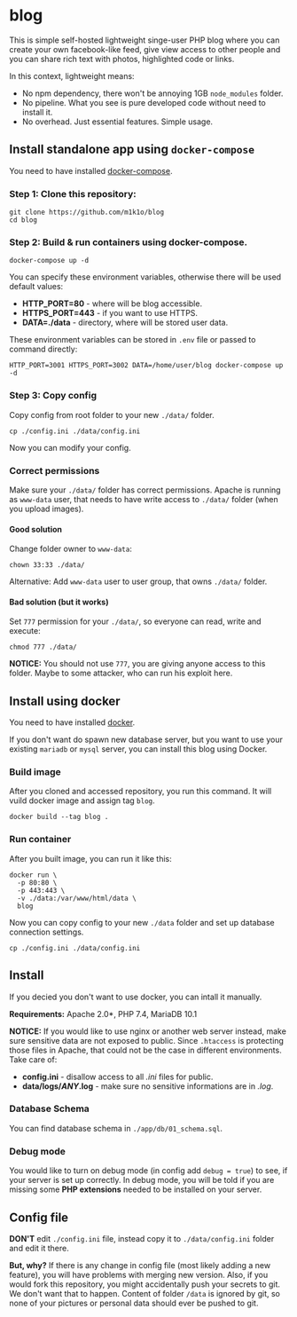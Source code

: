 # blog
This is simple self-hosted lightweight singe-user PHP blog where you can create your own facebook-like feed, give view access to other people and you can share rich text with photos, highlighted code or links.

In this context, lightweight means:
* No npm dependency, there won't be annoying 1GB `node_modules` folder.
* No pipeline. What you see is pure developed code without need to install it.
* No overhead. Just essential features. Simple usage.

## Install standalone app using `docker-compose`
You need to have installed [docker-compose](https://docs.docker.com/compose/install/).

### Step 1: Clone this repository:
```
git clone https://github.com/m1k1o/blog
cd blog
```

### Step 2: Build & run containers using docker-compose.
```
docker-compose up -d
```

You can specify these environment variables, otherwise there will be used default values:
* **HTTP_PORT=80** - where will be blog accessible.
* **HTTPS_PORT=443** - if you want to use HTTPS.
* **DATA=./data** - directory, where will be stored user data.

These environment variables can be stored in `.env` file or passed to command directly:
```
HTTP_PORT=3001 HTTPS_PORT=3002 DATA=/home/user/blog docker-compose up -d
```

### Step 3: Copy config
Copy config from root folder to your new `./data/` folder.

```
cp ./config.ini ./data/config.ini
```

Now you can modify your config.

### Correct permissions
Make sure your `./data/` folder has correct permissions. Apache is running as `www-data` user, that needs to have write access to `./data/` folder (when you upload images).

#### Good solution
Change folder owner to `www-data`:

```
chown 33:33 ./data/
```

Alternative: Add `www-data` user to user group, that owns  `./data/` folder.

#### Bad solution (but it works)
Set `777` permission for your `./data/`, so everyone can read, write and execute:

```
chmod 777 ./data/
```

**NOTICE:** You should not use `777`, you are giving anyone access to this folder. Maybe to some attacker, who can run his exploit here.

## Install using docker
You need to have installed [docker](https://docs.docker.com/install/).

If you don't want do spawn new database server, but you want to use your existing `mariadb` or `mysql` server, you can install this blog using Docker.

### Build image
After you cloned and accessed repository, you run this command. It will vuild docker image and assign tag `blog`.
```
docker build --tag blog .
```

### Run container
After you built image, you can run it like this:

```
docker run \
  -p 80:80 \
  -p 443:443 \
  -v ./data:/var/www/html/data \
  blog
```

Now you can copy config to your new `./data` folder and set up database connection settings.

```
cp ./config.ini ./data/config.ini
```

## Install
If you decied you don't want to use docker, you can intall it manually.

**Requirements:** Apache 2.0*, PHP 7.4, MariaDB 10.1

**NOTICE:** If you would like to use nginx or another web server instead, make sure sensitive data are not exposed to public. Since `.htaccess` is protecting those files in Apache, that could not be the case in different environments. Take care of:
* **config.ini** - disallow access to all *.ini* files for public.
* **data/logs/_ANY_.log** - make sure no sensitive informations are in *.log*.

### Database Schema
You can find database schema in `./app/db/01_schema.sql`.

### Debug mode
You would like to turn on debug mode (in config add `debug = true`) to see, if your server is set up correctly. In debug mode, you will be told if you are missing some **PHP extensions** needed to be installed on your server.

## Config file
**DON'T** edit `./config.ini` file, instead copy it to `./data/config.ini` folder and edit it there.

**But, why?** If there is any change in config file (most likely adding a new feature), you will have problems with merging new version. Also, if you would fork this repository, you might accidentally push your secrets to git. We don't want that to happen. Content of folder `/data` is ignored by git, so none of your pictures or personal data should ever be pushed to git.
